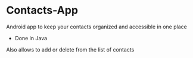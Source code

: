 # Contacts-App

Android app to keep your contacts organized and accessible in one place

- Done in Java

Also allows to add or delete from the list of contacts







